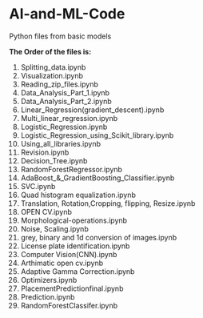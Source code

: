 # AI-and-ML-Code
Python files from basic models

**The Order of the files is:**

1. Splitting_data.ipynb
2. Visualization.ipynb
3. Reading_zip_files.ipynb
4. Data_Analysis_Part_1.ipynb
5. Data_Analysis_Part_2.ipynb
6. Linear_Regression(gradient_descent).ipynb
7. Multi_linear_regression.ipynb
8. Logistic_Regression.ipynb
9. Logistic_Regression_using_Scikit_library.ipynb
10. Using_all_libraries.ipynb
11. Revision.ipynb
12. Decision_Tree.ipynb
13. RandomForestRegressor.ipynb
14. AdaBoost_&_GradientBoosting_Classifier.ipynb
15. SVC.ipynb
16. Quad histogram equalization.ipynb
17. Translation, Rotation,Cropping, flipping, Resize.ipynb
18. OPEN CV.ipynb
19. Morphological-operations.ipynb
20. Noise, Scaling.ipynb
21. grey, binary and 1d conversion of images.ipynb
22. License plate identification.ipynb
23. Computer Vision(CNN).ipynb
24. Arthimatic open cv.ipynb
25. Adaptive Gamma Correction.ipynb
26. Optimizers.ipynb
27. PlacementPredictionfinal.ipynb
28. Prediction.ipynb
29. RandomForestClassifer.ipynb
